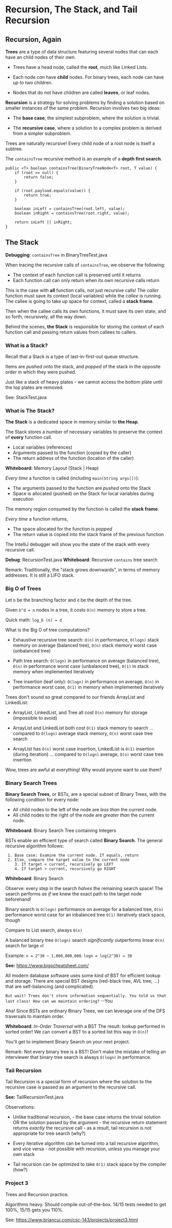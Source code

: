 # Recursion, The Stack, and Tail Recursion

## Recursion, Again

**Trees** are a type of data structure featuring several nodes that can each have an child nodes of their own.

 - Trees have a head node, called the **root**, much like Linked Lists.
 
 - Each node *can* have **child** nodes. For binary trees, each node can have *up to* two children.
 
 - Nodes that do not have children are called **leaves**, or leaf nodes.

**Recursion** is a strategy for solving problems by finding a solution based on smaller instances of the same problem. Recursion involves two big ideas:

 - The **base case**, the simplest subproblem, where the solution is trivial.

 - The **recursive case**, where a solution to a complex problem is derived from a simpler subproblem.

Trees are naturally recursive! Every child node of a root node is itself a subtree.

The `containsTree` recursive method is an example of a **depth first search**.

```
public <T> boolean containsTree(BinaryTreeNode<T> root, T value) {
    if (root == null) {
        return false;
    }

    if (root.payload.equals(value)) {
        return true;
    }

    boolean inLeft = containsTree(root.left, value);
    boolean inRight = containsTree(root.right, value);

    return inLeft || inRight;
}
```

## The Stack

**Debugging**: `containsTree` in BinaryTreeTest.java

When tracing the recursive calls of `containsTree`, we observe the following:

 - The context of each function call is preserved until it returns
 - Each function call can only return when its own recursive calls return

This is the case with **all** function calls, not just recursive calls! The *caller* function must save its context (local variables) while the *callee* is running. The callee is going to take up space for context, called a **stack frame**.

Then when the callee calls its own functions, it must save its own state, and so forth, recursively, all the way down.

Behind the scenes, **the Stack** is responsible for storing the context of each function call and passing return values from callees to callers.

### What is a Stack?

Recall that a Stack is a type of last-in-first-out queue structure.

Items are *pushed* onto the stack,
and *popped* of the stack in the opposite order in which they were pushed.

Just like a stack of heavy plates - we cannot access the bottom plate until the top plates are removed.

See: StackTest.java

### What is The Stack?

**The Stack** is a dedicated space in memory similar to **the Heap**.

The Stack stores a number of necessary variables to preserve the context of **every** function call.

 - Local variables (references)
 - Arguments passed to the function (copied by the caller)
 - The return address of the function (location of the caller)

**Whiteboard:** Memory Layout (Stack | Heap)

*Every time* a function is called (including `main(String args[])`):

 - The arguments passed to the function are *pushed* onto the Stack
 - Space is allocated (pushed) on the Stack for local variables during execution

The memory region consumed by the function is called the **stack frame**.

*Every time* a function returns,

 - The space allocated for the function is *popped*
 - The return value is copied into the stack frame of the previous function

The IntelliJ debugger will show you the state of the stack with every recursive call.

**Debug**: RecursionTest.java
**Whiteboard**: Recursive `contains` tree search

Remark: Traditionally, the "stack grows downwards", in terms of memory addresses. It is still a LIFO stack.

### Big O of Trees

Let `b` be the branching factor and `d` be the depth of the tree.

Given `b^d = n` nodes in a tree, it costs `O(n)` memory to store a tree.

Quick math: `log_b (n) = d`

What is the Big O of tree computations?

 - Exhaustive recursive tree search: `O(n)` in performance,
                                     `O(logn)` stack memory on average (balanced tree),
                                     `O(n)` stack memory worst case (unbalanced tree) 

 - Path tree search: `O(logn)` in performance on average (balanced tree),
                     `O(n)` in performance worst case (unbalanced tree),
                     `O(1)` in stack memory when implemented iteratively

 - Tree insertion (leaf only): `O(logn)` in performance on average,
                               `O(n)` in performance worst case,
                               `O(1)` in memory when implemented iteratively

Trees don't sound so great compared to our friends ArrayList and LinkedList:

 - ArrayList, LinkedList, and Tree all cost `O(n)` memory for storage (impossible to avoid)

 - ArrayList and LinkedList both cost `O(1)` stack memory to search
    ... compared to `O(logn)` average stack memory, `O(n)` worst case tree search

 - ArrayList has `O(n)` worst case insertion, LinkedList is `O(1)` insertion (during iteration)
    ... compared to `O(logn)` average, `O(n)` worst case tree insertion

Wow, trees are awful at everything! Why would anyone want to use them?

### Binary Search Trees

**Binary Search Trees**, or BSTs, are a special subset of Binary Trees, with the following condition for every node:

 - All child nodes to the left of the node are *less than* the current node.
 - All child nodes to the right of the node are *greater than* the current node.

**Whiteboard**: Binary Search Tree containing Integers

BSTs enable an efficient type of search called **Binary Search**.
The general recursive algorithm follows:

```
 1. Base case: Examine the current node. If equals, return
 2. Else, compare the target value to the current node
    3. If target < current, recursively go LEFT
    4. If target > current, recursively go RIGHT
```

**Whiteboard**: Binary Search

Observe: every step in the search *halves* the remaining search space!
         The search performs *as if* we knew the exact path to the target node beforehand!

Binary search is `O(logn)` performance on average for a balanced tree,
                 `O(n)` performance worst case for an inbalanced tree
                 `O(1)` iteratively stack space, though

Compare to List search, always `O(n)`

A balanced binary tree `O(logn)` search
*significantly* outperforms linear `O(n)` search for large `n`!

Example: `n = 2^30 ~ 1,000,000,000`. `logn = log(2^30) = 30`

**See:** https://www.bigocheatsheet.com/

All modern database software uses some kind of BST for efficient lookup and storage.
There are special BST designs (red-black tree, AVL tree, ...) that are self-balancing (and complicated).

`But wait! Trees don't store information sequentially. You told us that last class!
 How can we maintain ordering?` --You

Aha! Since BSTs are ordinary Binary Trees, we can leverage one of the DFS traversals to maintain order.

**Whiteboard**: *In-Order Traversal* with a BST
                  The result: lookup performed in sorted order!
                  We can convert a BST to a sorted list this way in `O(n)`!

You'll get to implement Binary Search on your next project.

Remark: Not every binary tree is a BST!
Don't make the mistake of telling an interviewer that binary tree search is always `O(logn)` in performance.

### Tail Recursion

Tail Recursion is a special form of recursion where the *solution* to the recursive case is
passed as an argument to the recursive call.

**See:** TailRecursionTest.java

Observations:

 - Unlike traditional recursion,
        - the base case returns the trivial solution OR the solution passed by the argument
        - the recursive return statement returns *exactly* the recursive call
            - as a result, tail recursion is not appropriate for tree search (why?)
        
 - Every iterative algorithm can be turned into a tail recursive algorithm, and vice versa
        - not possible with recursion, unless you manage your own stack

 - Tail recursion can be optimized to take `O(1)` stack space by the compiler (how?)

### Project 3

Trees and Recursion practice.

Algorithms heavy. Should compile out-of-the-box. 14/15 tests needed to get 100%, 15/15 gets you 110%.

See: https://www.briancui.com/csc-143/projects/project3.html
